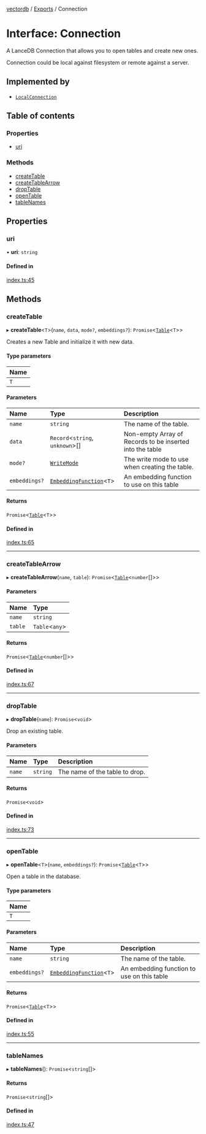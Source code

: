 [vectordb](../README.md) / [Exports](../modules.md) / Connection

# Interface: Connection

A LanceDB Connection that allows you to open tables and create new ones.

Connection could be local against filesystem or remote against a server.

## Implemented by

- [`LocalConnection`](../classes/LocalConnection.md)

## Table of contents

### Properties

- [uri](Connection.md#uri)

### Methods

- [createTable](Connection.md#createtable)
- [createTableArrow](Connection.md#createtablearrow)
- [dropTable](Connection.md#droptable)
- [openTable](Connection.md#opentable)
- [tableNames](Connection.md#tablenames)

## Properties

### uri

• **uri**: `string`

#### Defined in

[index.ts:45](https://github.com/lancedb/lancedb/blob/7247834/node/src/index.ts#L45)

## Methods

### createTable

▸ **createTable**<`T`\>(`name`, `data`, `mode?`, `embeddings?`): `Promise`<[`Table`](Table.md)<`T`\>\>

Creates a new Table and initialize it with new data.

#### Type parameters

| Name |
| :------ |
| `T` |

#### Parameters

| Name | Type | Description |
| :------ | :------ | :------ |
| `name` | `string` | The name of the table. |
| `data` | `Record`<`string`, `unknown`\>[] | Non-empty Array of Records to be inserted into the table |
| `mode?` | [`WriteMode`](../enums/WriteMode.md) | The write mode to use when creating the table. |
| `embeddings?` | [`EmbeddingFunction`](EmbeddingFunction.md)<`T`\> | An embedding function to use on this table |

#### Returns

`Promise`<[`Table`](Table.md)<`T`\>\>

#### Defined in

[index.ts:65](https://github.com/lancedb/lancedb/blob/7247834/node/src/index.ts#L65)

___

### createTableArrow

▸ **createTableArrow**(`name`, `table`): `Promise`<[`Table`](Table.md)<`number`[]\>\>

#### Parameters

| Name | Type |
| :------ | :------ |
| `name` | `string` |
| `table` | `Table`<`any`\> |

#### Returns

`Promise`<[`Table`](Table.md)<`number`[]\>\>

#### Defined in

[index.ts:67](https://github.com/lancedb/lancedb/blob/7247834/node/src/index.ts#L67)

___

### dropTable

▸ **dropTable**(`name`): `Promise`<`void`\>

Drop an existing table.

#### Parameters

| Name | Type | Description |
| :------ | :------ | :------ |
| `name` | `string` | The name of the table to drop. |

#### Returns

`Promise`<`void`\>

#### Defined in

[index.ts:73](https://github.com/lancedb/lancedb/blob/7247834/node/src/index.ts#L73)

___

### openTable

▸ **openTable**<`T`\>(`name`, `embeddings?`): `Promise`<[`Table`](Table.md)<`T`\>\>

Open a table in the database.

#### Type parameters

| Name |
| :------ |
| `T` |

#### Parameters

| Name | Type | Description |
| :------ | :------ | :------ |
| `name` | `string` | The name of the table. |
| `embeddings?` | [`EmbeddingFunction`](EmbeddingFunction.md)<`T`\> | An embedding function to use on this table |

#### Returns

`Promise`<[`Table`](Table.md)<`T`\>\>

#### Defined in

[index.ts:55](https://github.com/lancedb/lancedb/blob/7247834/node/src/index.ts#L55)

___

### tableNames

▸ **tableNames**(): `Promise`<`string`[]\>

#### Returns

`Promise`<`string`[]\>

#### Defined in

[index.ts:47](https://github.com/lancedb/lancedb/blob/7247834/node/src/index.ts#L47)
